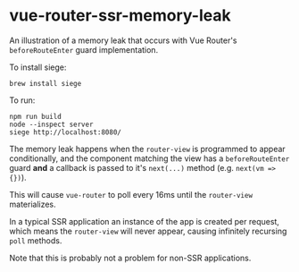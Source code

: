 # vue-router-ssr-memory-leak

An illustration of a memory leak that occurs with Vue Router's `beforeRouteEnter` guard implementation.

To install siege:
```
brew install siege
```

To run:
```
npm run build
node --inspect server
siege http://localhost:8080/
```

The memory leak happens when the `router-view` is programmed to appear conditionally, and the component matching the view has a `beforeRouteEnter` guard **and** a callback is passed to it's `next(...)` method (e.g. `next(vm => {})`).

This will cause `vue-router` to poll every 16ms until the `router-view` materializes.

In a typical SSR application an instance of the app is created per request, which means the `router-view` will never appear, causing infinitely recursing `poll` methods.

Note that this is probably not a problem for non-SSR applications.
